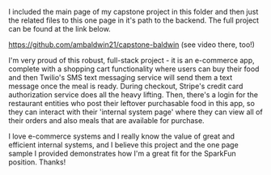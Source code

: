 I included the main page of my capstone project in this folder and then just the related files to this one page in it's path to the backend. The full project can be found at the link below.

https://github.com/ambaldwin21/capstone-baldwin
(see video there, too!)

I'm very proud of this robust, full-stack project - it is an e-commerce app, complete with a shopping cart functionality where users can buy their food and then Twilio's SMS text messaging service will send them a text message once the meal is ready. During checkout, Stripe's credit card authorization service does all the heavy lifting. Then, there's a login for the restaurant entities who post their leftover purchasable food in this app, so they can interact with their 'internal system page' where they can view all of their orders and also meals that are available for purchase.

I love e-commerce systems and I really know the value of great and efficient internal systems, and I believe this project and the one page sample I provided demonstrates how I'm a great fit for the SparkFun position. Thanks!
